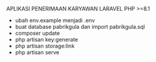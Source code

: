 APLIKASI PENERIMAAN KARYAWAN LARAVEL PHP >=8.1
- ubah env.example menjadi .env
- buat database pabrikgula dan import pabrikgula.sql
- composer update
- php artisan key:generate
- php artisan storage:link
- php artisan serve